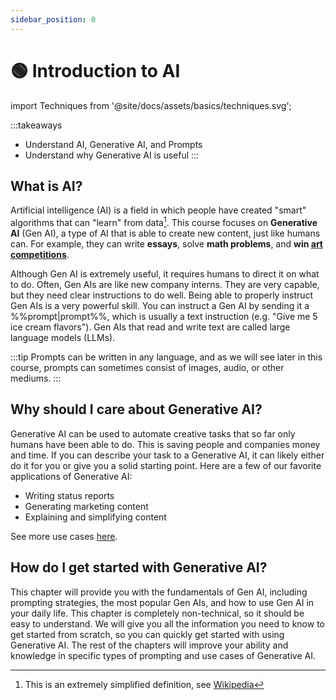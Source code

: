 ```yaml
---
sidebar_position: 0
---
```


# 🟢 Introduction to AI

import Techniques from '@site/docs/assets/basics/techniques.svg';

<div style={{textAlign: 'center'}}>
  <Techniques style={{width:"100%",height:"300px",verticalAlign:"top"}}/>
</div>

:::takeaways
- Understand AI, Generative AI, and Prompts
- Understand why Generative AI is useful
:::


## What is AI?

Artificial intelligence (AI) is a field in which people have created "smart" algorithms that can "learn" from data[^1]. This course focuses on **Generative AI** (Gen AI), a type of AI that is able to create new content, just like humans can. For example, they can write **essays**, solve **math problems**, and **win [art competitions](https://impakter.com/art-made-by-ai-wins-fine-arts-competition/)**. 


Although Gen AI is extremely useful, it requires humans to direct it on what to do.
Often, Gen AIs are like new company interns. They are very capable, but they need 
clear instructions to do well. Being able to properly instruct Gen AIs is a very powerful skill. You can instruct a Gen AI by sending it a %%prompt|prompt%%, which is usually a text instruction (e.g. "Give me 5 ice cream flavors"). Gen AIs that read and write text are called large language models (LLMs).

:::tip
Prompts can be written in any language, and as we will see later in this course, prompts can sometimes consist of images, audio, or other mediums.
:::

## Why should I care about Generative AI?

Generative AI can be used to automate creative tasks that so far only humans have been able to do. This is saving people and companies money and time. If you can describe your task to a Generative AI, it can likely either do it for you 
or give you a solid starting point. Here are a few of our favorite applications of Generative AI:

- Writing status reports
- Generating marketing content
- Explaining and simplifying content

See more use cases [here](@site/docs//basic_applications/introduction.md).

## How do I get started with Generative AI?

This chapter will provide you with the fundamentals of Gen AI, including prompting strategies, the most popular Gen AIs, and how to use Gen AI in your daily life. This chapter is completely non-technical, so it should be easy to understand. We will give you all the information you need to know to get started from scratch, so you can quickly get started with using Generative AI. The rest of the chapters will improve your ability and knowledge in specific types of prompting and use cases of Generative AI.

[^1]: This is an extremely simplified definition, see [Wikipedia](https://en.wikipedia.org/wiki/Artificial_intelligence)
[^2]: An AI (GPT-3 davinci-003) did in fact write this.
